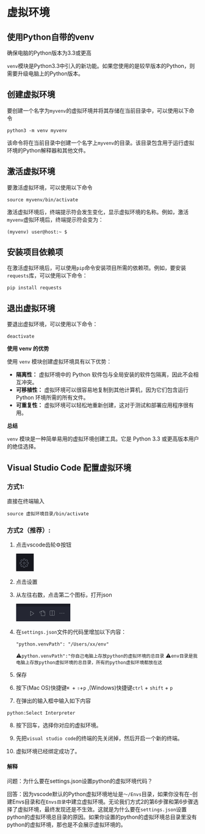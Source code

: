 # 虚拟环境

## 使用Python自带的venv

确保电脑的Python版本为3.3或更高

`venv`模块是Python3.3中引入的新功能。如果您使用的是较早版本的Python，则需要升级电脑上的Python版本。

## 创建虚拟环境

要创建一个名字为`myvenv`的虚拟环境并将其存储在当前目录中，可以使用以下命令

```shell
python3 -m venv myvenv
```

该命令将在当前目录中创建一个名字上`myvenv`的目录。该目录包含用于运行虚拟环境的Python解释器和其他文件。

## 激活虚拟环境

要激活虚拟环境，可以使用以下命令

```shell
source myvenv/bin/activate
```

激活虚拟环境后，终端提示符会发生变化，显示虚拟环境的名称。例如，激活`myvenv`虚拟环境后，终端提示符会变为：

```shell
(myvenv) user@host:~ $
```

## 安装项目依赖项

在激活虚拟环境后，可以使用`pip`命令安装项目所需的依赖项。例如，要安装`requests`库，可以使用以下命令：

```shell
pip install requests
```

## 退出虚拟环境

要退出虚拟环境，可以使用以下命令：

```shell
deactivate
```

**使用 venv 的优势**

使用 `venv` 模块创建虚拟环境具有以下优势：

- **隔离性：** 虚拟环境中的 Python 软件包与全局安装的软件包隔离，因此不会相互冲突。
- **可移植性：** 虚拟环境可以很容易地复制到其他计算机，因为它们包含运行 Python 环境所需的所有文件。
- **可重复性：** 虚拟环境可以轻松地重新创建，这对于测试和部署应用程序很有用。

**总结**

`venv` 模块是一种简单易用的虚拟环境创建工具。它是 Python 3.3 或更高版本用户的绝佳选择。

## Visual Studio Code 配置虚拟环境

### 方式1:

直接在终端输入

```shell
source 虚拟环境目录/bin/activate
```

### 方式2（推荐）:

1. 点击vscode齿轮⚙️按钮

   ![image-20240424112344511](./assets/image-20240424112344511.png)

2. 点击设置

3. 从左往右数，点击第二个图标，打开json

   ![image-20240424112509789](./assets/image-20240424112509789.png)

4. 在`settings.json`文件的代码里增加以下内容：

   ```shell
   "python.venvPath": "/Users/xx/env"
   ```

   ⚠️`python.venvPath":"你自己电脑上存放python的虚拟环境的总目录`
   ⚠️`env目录是我电脑上存放python虚拟环境的总目录，所有的python虚拟环境都放在这`

5. 保存

6. 按下(Mac OS)快捷键`⌘ `+ `⇧`+`p` ,(Windows)快捷键`ctrl` + `shift` + `p`

7.  在弹出的输入框中输入如下内容

   ```shell
   python:Select Interpreter
   ```

8. 按下回车，选择你对应的虚拟环境。

9. 先把`visual studio code`的终端的先关闭掉，然后开启一个新的终端。

10. 虚拟环境已经绑定成功了。

#### 解释

问题：为什么要在settings.json设置python的虚拟环境代码？

回答：因为vscode默认的Python虚拟环境地址是`～/Envs`目录，如果你没有在`~`创建Envs目录和在`Envs目录`中建立虚拟环境。无论我们方式2的第6步骤和第6步骤选择了虚拟环境，最终发现还是不生效。这就是为什么要在`settings.json`设置python的虚拟环境总目录的原因。如果你设置的python的虚拟环境总目录里没有python的虚拟环境，那也是不会展示虚拟环境的。